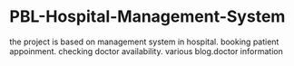 # PBL-Hospital-Management-System
the project is based on management system in hospital.
booking patient appoinment.
checking doctor availability.
various blog.doctor information
